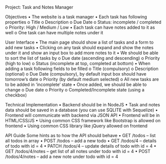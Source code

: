 Project: Task and Notes Manager

Objectives
•	The website is a task manager
•	Each task has following properties
o	Title
o	Description
o	Due Date
o	Status: incomplete / completed
o	Priority: High / Medium / Low
•	Each task can have notes added to it as well
o	One task can have multiple notes under it

User Interface 
•	The main page should show a list of tasks and a form to add new tasks
•	Clicking on any task should expand and show the notes under it and show an input box to add more notes to it
•	We should be able to sort the list of tasks by 
o	Due date (ascending and descending)
o	Priority (high to low)
o	Status (incomplete at top, completed at bottom)
•	When adding a task following fields to be filled
o	Title (compulsory)
o	Description (optional)
o	Due Date (compulsory), by default input box should have tomorrow’s date
o	Priority (by default medium selected)
o	All new tasks are to be added in ‘incomplete’ state
•	Once added, we should be able to change 
o	Due date
o	Priority
o	Completed/Incomplete state (using a checkbox)

Technical Implementation 
•	Backend should be in NodeJS
•	Task and notes data should be saved in a database (you can use SQLITE with Sequelize) 
•	Frontend will communicate with backend via JSON API 
•	Frontend will be in HTML/CSS/JS
•	Using common CSS framework like Bootstrap is allowed on frontend
•	Using common CSS library like jQuery allowed on frontend

API Guide 
Some hints as to how the API should behave 
•	GET        /todos – list all todos in array
•	POST     /todos – add a new todo
•	GET        /todos/4 – details of todo with id = 4 
•	PATCH /todos/4 – update details of todo with id = 4 
•	GET        /todos/4/notes – get list of all notes under todo with id = 4 
•	POST     /todos/4/notes – add a new note under todo with id = 4
